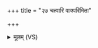 +++
title = "२७ चत्वारि वाक्परिमिता"

+++
<details><summary>मूलम् (VS)</summary>

च॒त्वारि॒ वाक्परि॑मिता प॒दानि॒ तानि॑ विदुर्ब्राह्म॒णा ये म॑नी॒षिणः॑। गुहा॒ त्रीणि॒ निहि॑ता॒ नेङ्ग॑यन्ति तु॒रीयं॑ वा॒चो म॑नु॒ष्या᳡ वदन्ति ॥
</details>